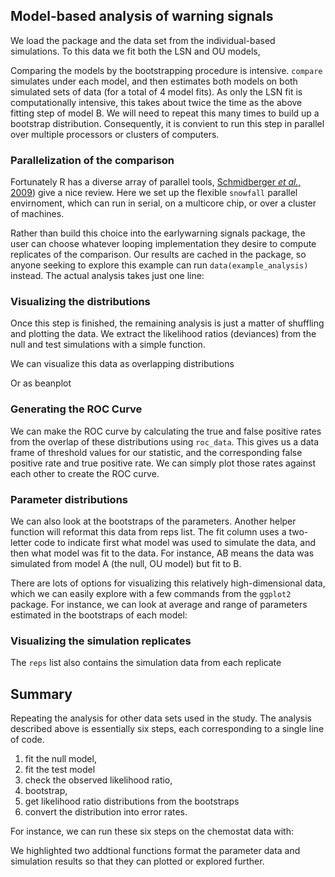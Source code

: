 <!--roptions dev=png, fig.width=5, fig.height=5, warning=FALSE, comment=NA, cache.path=/simulation, tidy=FALSE-->

<!--begin.rcode setup, echo=FALSE
render_gfm() # use GFM hooks for output
opts_knit$set(base.url='https://github.com/cboettig/earlywarning/wiki/')
end.rcode-->
<!-- This loads all the libraries we need ahead of time, so they load quitely when displayed!-->
<!--begin.rcode libraries, echo=FALSE
require(populationdynamics) 
require(earlywarning)
require(plyr)
require(beanplot)
require(ggplot2)
require(reshape2)
require(doMC)
end.rcode-->


## Model-based analysis of warning signals

We load the package and the data set from the individual-based simulations.  To this data we fit both the LSN and OU models, 
<!--begin.rcode models
require(earlywarning)
data(ibms)
A <- stability_model(ibm_critical, "OU")
B <- stability_model(ibm_critical, "LSN")
observed <- -2 * (logLik(A) - logLik(B))
end.rcode-->

Comparing the models by the bootstrapping procedure is intensive.  `compare` simulates under each model, and then estimates both models on both simulated sets of data (for a total of 4 model fits).  As only the LSN fit is computationally intensive, this takes about twice the time as the above fitting step of model B.  We will need to repeat this many times to build up a bootstrap distribution. Consequently, it is convient to run this step in parallel over multiple processors or clusters of computers.   

### Parallelization of the comparison
Fortunately R has a diverse array of parallel tools,  [Schmidberger *et al.*, 2009](http://epub.ub.uni-muenchen.de/8991)) give a nice review.  Here we set up the flexible `snowfall` parallel envirnoment, which can run in serial, on a multicore chip, or over a cluster of machines.  

<!-- Code for parallelization via snowfall -->
<!--begin.rcode parallel2, include=FALSE
require(snowfall)
sfInit(par=T, cpu=16) 
sfLibrary(earlywarning)
sfExportAll()
end.rcode-->

Rather than build this choice into the earlywarning signals package, the user can choose whatever looping implementation they desire to compute replicates of the comparison. Our results are cached in the package, so anyone seeking to explore this example can run `data(example_analysis)` instead.  The actual analysis takes just one line:

<!--begin.rcode doreps, include=FALSE
reps <- sfLapply(1:500, function(i) compare(A,B))
end.rcode-->


### Visualizing the distributions

Once this step is finished, the remaining analysis is just a matter of shuffling and plotting the data.   We extract the likelihood ratios (deviances) from the null and test simulations with a simple function.  
<!--begin.rcode lr
lr <- lik_ratios(reps)
end.rcode-->

We can visualize this data as overlapping distributions
<!--begin.rcode dists
require(ggplot2)
ggplot(lr) + geom_density(aes(value, fill=simulation), alpha=.7) + 
  geom_vline(xintercept=observed, lty=2)
end.rcode-->

Or as beanplot
<!--begin.rcode beanplot
require(beanplot)
beanplot(value ~ simulation, lr, what=c(0,1,0,0))
abline(h=observed, lty=2)
end.rcode-->

### Generating the ROC Curve

We can make the ROC curve by calculating the true and false positive rates from the overlap of these distributions using `roc_data`.  This gives us a data frame of threshold values for our statistic, and the corresponding false positive rate and true positive rate.  We can simply plot those rates against each other to create the ROC curve. 

<!--begin.rcode roc
roc <- roc_data(lr)
ggplot(roc) + geom_line(aes(False.positives, True.positives), lwd=1)
end.rcode-->

### Parameter distributions

We can also look at the bootstraps of the parameters.  Another helper function will reformat this data from reps list.  The fit column uses a two-letter code to indicate first what model was used to simulate the data, and then what model was fit to the data.  For instance, AB means the data was simulated from model A (the null, OU model) but fit to B.  
<!--begin.rcode pars
pars <- parameter_bootstraps(reps)
head(pars)
end.rcode-->


There are lots of options for visualizing this relatively high-dimensional data, which we can easily explore with a few commands from the `ggplot2` package. For instance, we can look at average and range of parameters estimated in the bootstraps of each model: 
<!--begin.rcode parsplot
require(Hmisc)
ggplot(subset(pars, fit %in% c("AA", "BB")), aes(fit, value)) +
  stat_summary(fun.y = mean, geom = "bar", position = "dodge") +
  stat_summary(fun.data = median_hilow, geom = "pointrange", 
               position = position_dodge(width = 0.90), conf.int = 0.95) +
  facet_wrap(~parameter, scales="free_y")
end.rcode-->

### Visualizing the simulation replicates

The `reps` list also contains the simulation data from each replicate

<!--begin.rcode replicates, fig.width=10
sims <- get_replicates(reps)
ggplot2(sims) + geom_line(aes(time, value, group=rep), alpha=0.1) + facet_wrap(~model)
end.rcode-->



## Summary 
Repeating the analysis for other data sets used in the study.  The analysis described above is essentially six steps,  each corresponding to a single line of code. 

 1. fit the null model, 
 2. fit the test model 
 3. check the observed likelihood ratio, 
 4. bootstrap, 
 5. get likelihood ratio distributions from the bootstraps 
 6. convert the distribution into error rates.

For instance, we can run these six steps on the chemostat data with: 
<!--begin.rcode chemostat, eval=FALSE
data("chemostat")
A.chemo <- stability_model(chemostat, "OU")
B.chemo <- stability_model(chemostat, "LSN")
observed.chemo <- -2 * (logLik(A.chemo) - logLik(B.chemo))
reps.chemo <- sfLapply(1:100, function(i) compare(A.chemo,B.chemo))
lr.chemo <- lik_ratios(reps.chemo)
roc.chemo <- roc_data(lr.chemo)
end.rcode-->

We highlighted two addtional functions format the parameter data and simulation results so that they can plotted or explored further.  
<!--begin.rcode chemostatextras, eval=FALSE
pars.chemo <- parameter_bootstraps(reps.chemo)
sims.chemo <- get_replicates(reps.chemo)
end.rcode-->



<!--begin.rcode save, echo=FALSE
save(list=ls(), file = "simulation_example.rda")
end.rcode-->

<!--begin.rcode stopcluster, echo=FALSE, eval=FALSE
stopCluster(cl)
end.rcode-->


